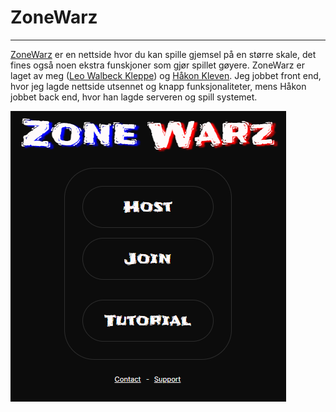 # ZoneWarz

---

[ZoneWarz](https://www.ZoneWarz.com) er en nettside hvor du kan spille gjemsel på en større skale, det fines også noen ekstra funskjoner som gjør spillet gøyere. ZoneWarz er laget av meg ([Leo Walbeck Kleppe](https://lkleppe.com)) og [Håkon Kleven](https://www.ZoneWarz.com). Jeg jobbet front end, hvor jeg lagde nettside utsennet og knapp funksjonaliteter, mens Håkon jobbet back end, hvor han lagde serveren og spill systemet.

![ZoneWarz Bilde](zonewarz.png)
